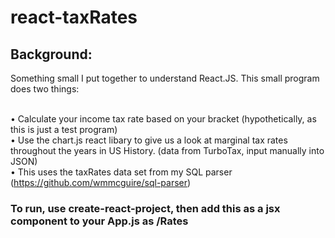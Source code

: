 # react-taxRates

## Background:
Something small I put together to understand React.JS. This small program does two things:

</br>• Calculate your income tax rate based on your bracket (hypothetically, as this is just a test program)
</br>• Use the chart.js react libary to give us a look at marginal tax rates throughout the years in US History. (data from TurboTax, input manually into JSON)
</br>• This uses the taxRates data set from my SQL parser (https://github.com/wmmcguire/sql-parser)

### To run, use <b>create-react-project</b>, then add this as a jsx component to your App.js as /Rates 
